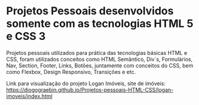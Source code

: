 # Projetos Pessoais desenvolvidos somente com as tecnologias HTML 5 e CSS 3
 Projetos pessoais utilizados para prática das tecnologias básicas HTML e CSS, foram utilizados conceitos como HTML Semântico, Div´s, Formulários, Nav, Section, Footer, Links, Botões, juntamente com conceitos do CSS, bem como Flexbox, Design Responsivo, Transições e etc.

 Link para visualização do projeto Logan Imóveis, site de imóveis: 
 https://diogograebin.github.io/Projetos-pessoais-HTML-CSS/logan-imoveis/index.html


 
